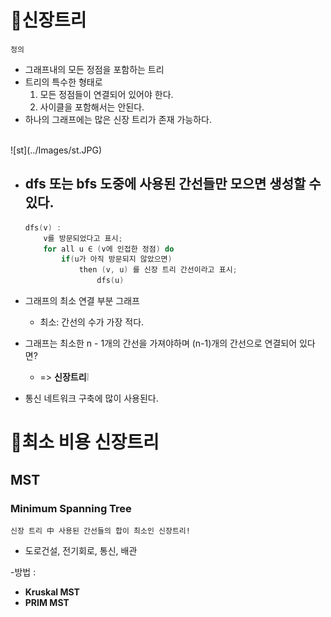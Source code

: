 # 🎄신장트리 

`정의`
- 그래프내의 모든 정점을 포함하는 트리
- 트리의 특수한 형태로
    1. 모든 정점들이 연결되어 있어야 한다.
    2. 사이클을 포함해서는 안된다.
- 하나의 그래프에는 많은 신장 트리가 존재 가능하다. 
</br>
    ![st](../Images/st.JPG)

- dfs 또는 bfs 도중에 사용된 간선들만 모으면 생성할 수 있다.
    - 
    ```C
    dfs(v) : 
        v를 방문되었다고 표시;
        for all u ∈ (v에 인접한 정점) do
            if(u가 아직 방문되지 않았으면)
                then (v, u) 를 신장 트리 간선이라고 표시;
                    dfs(u)
    ```

- 그래프의 최소 연결 부분 그래프
    - 최소: 간선의 수가 가장 적다.
- 그래프는 최소한 n - 1개의 간선을 가져야하며 (n-1)개의 간선으로 연결되어 있다면? 
    - => **신장트리**❕

- 통신 네트워크 구축에 많이 사용된다.

# 🌲최소 비용 신장트리 
## MST
### Minimum Spanning Tree

`신장 트리 中 사용된 간선들의 합이 최소인 신장트리!`

- 도로건설, 전기회로, 통신, 배관

-방법 : 
- **Kruskal MST**
- **PRIM MST**

